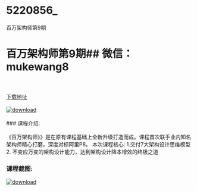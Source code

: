 # 5220856_
百万架构师第9期
# 百万架构师第9期## 微信：mukewang8
<br/></br>[下载地址](http://www.36tz.cn/article/5220856 "下载地址")
<br/></br>[![download](http://36tz.cn/muke_img/2021_08_1-59-300x213.png "下载地址")](http://www.36tz.cn/article/5220856 "下载地址")
<br/></br>### 课程介绍:<br/></br>《百万架构师》》是在原有课程基础上全新升级打造而成。课程首次联手业内知名架构师精心打磨，深度对标阿里P8。
本次课程核心:
1.交付7大架构设计思维模型
2. 不变应万变的架构设计能力，达到架构设计降本增效的终极之道

### 课程截图:
[![download](http://36tz.cn/muke_img/2021_08_2-59.png "下载地址")](http://www.36tz.cn/article/5220856 "下载地址")
